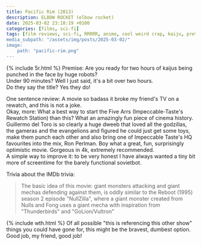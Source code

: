 ```yaml
---
title: Pacific Rim (2013)
description: ELBOW ROCKET (elbow rocket)
date: 2025-03-02 23:18:19 +0100
categories: [films, sci-fi]
tags: [film reviews, sci-fi, RRRRR, anime, cool weird crap, kaiju, pretty metal, let's punch our way out, they say the title]
media_subpath: "/assets/img/posts/2025-03-02/"
image:
    path: "pacific-rim.png"
---
```

{% include 5r.html %}
<span class="reviewsection">Premise:</span> Are you ready for two hours of kaijus being punched in the face by huge robots?<br/>
<span class="reviewsection">Under 90 minutes?</span> Well I just said, it's a bit over two hours.<br/>
<span class="reviewsection">Do they say the title?</span> Yes they do!

<span class="reviewsection">One sentence review:</span> A movie so badass it broke my friend's TV on a rewatch, and this is not a joke.<br/>
<span class="reviewsection">Okay, more:</span> What a best way to start the Five Arrs (Impeccable-Taste's Rewatch Station) than this? What an amazingly fun piece of cinema history. Guillermo del Toro is so clearly a huge dweeb that loved all the godzillas, the gameras and the evangelions and figured he could just get some toys, make them punch each other and also bring one of Impeccable Taste's HQ favourites into the mix, Ron Perlman. Boy what a great, fun, surprisingly optimistic movie. Gorgeous in 4k, extremely recommended.<br/>
<span class="reviewsection">A simple way to improve it:</span> to be very honest I have always wanted a tiny bit more of screentime for the barely functional sovietbot.

<span class="reviewsection">Trivia about the IMDb trivia:</span>
> The basic idea of this movie: giant monsters attacking and giant mechas defending against them, is oddly similar to the Reboot (1995) season 2 episode "NullZilla", where a giant monster created from Nulls and Fong uses a giant mecha with inspiration from "Thunderbirds" and "GoLion/Vultron"

{% include wth.html %}
Of all possible "this is referencing this other show" things you could have gone for, this might be the bravest, dumbest option. Good job, my friend, good job!
